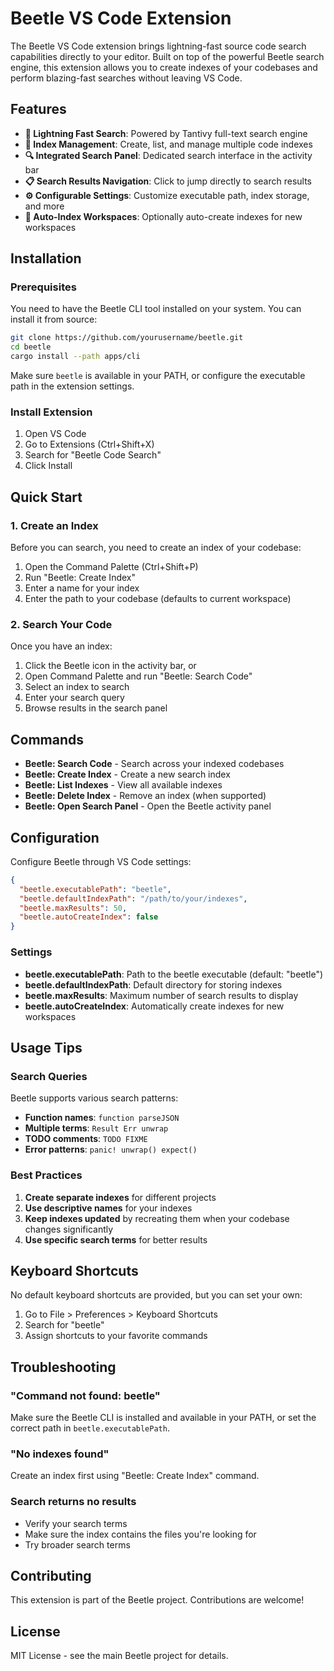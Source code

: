# Beetle VS Code Extension

The Beetle VS Code extension brings lightning-fast source code search capabilities directly to your editor. Built on top of the powerful Beetle search engine, this extension allows you to create indexes of your codebases and perform blazing-fast searches without leaving VS Code.

## Features

- **🚀 Lightning Fast Search**: Powered by Tantivy full-text search engine
- **📁 Index Management**: Create, list, and manage multiple code indexes
- **🔍 Integrated Search Panel**: Dedicated search interface in the activity bar
- **📋 Search Results Navigation**: Click to jump directly to search results
- **⚙️ Configurable Settings**: Customize executable path, index storage, and more
- **🔄 Auto-Index Workspaces**: Optionally auto-create indexes for new workspaces

## Installation

### Prerequisites

You need to have the Beetle CLI tool installed on your system. You can install it from source:

```bash
git clone https://github.com/yourusername/beetle.git
cd beetle
cargo install --path apps/cli
```

Make sure `beetle` is available in your PATH, or configure the executable path in the extension settings.

### Install Extension

1. Open VS Code
2. Go to Extensions (Ctrl+Shift+X)
3. Search for "Beetle Code Search"
4. Click Install

## Quick Start

### 1. Create an Index

Before you can search, you need to create an index of your codebase:

1. Open the Command Palette (Ctrl+Shift+P)
2. Run "Beetle: Create Index"
3. Enter a name for your index
4. Enter the path to your codebase (defaults to current workspace)

### 2. Search Your Code

Once you have an index:

1. Click the Beetle icon in the activity bar, or
2. Open Command Palette and run "Beetle: Search Code"
3. Select an index to search
4. Enter your search query
5. Browse results in the search panel

## Commands

- **Beetle: Search Code** - Search across your indexed codebases
- **Beetle: Create Index** - Create a new search index
- **Beetle: List Indexes** - View all available indexes
- **Beetle: Delete Index** - Remove an index (when supported)
- **Beetle: Open Search Panel** - Open the Beetle activity panel

## Configuration

Configure Beetle through VS Code settings:

```json
{
  "beetle.executablePath": "beetle",
  "beetle.defaultIndexPath": "/path/to/your/indexes",
  "beetle.maxResults": 50,
  "beetle.autoCreateIndex": false
}
```

### Settings

- **beetle.executablePath**: Path to the beetle executable (default: "beetle")
- **beetle.defaultIndexPath**: Default directory for storing indexes
- **beetle.maxResults**: Maximum number of search results to display
- **beetle.autoCreateIndex**: Automatically create indexes for new workspaces

## Usage Tips

### Search Queries

Beetle supports various search patterns:

- **Function names**: `function parseJSON`
- **Multiple terms**: `Result Err unwrap`
- **TODO comments**: `TODO FIXME`
- **Error patterns**: `panic! unwrap() expect()`

### Best Practices

1. **Create separate indexes** for different projects
2. **Use descriptive names** for your indexes
3. **Keep indexes updated** by recreating them when your codebase changes significantly
4. **Use specific search terms** for better results

## Keyboard Shortcuts

No default keyboard shortcuts are provided, but you can set your own:

1. Go to File > Preferences > Keyboard Shortcuts
2. Search for "beetle"
3. Assign shortcuts to your favorite commands

## Troubleshooting

### "Command not found: beetle"

Make sure the Beetle CLI is installed and available in your PATH, or set the correct path in `beetle.executablePath`.

### "No indexes found"

Create an index first using "Beetle: Create Index" command.

### Search returns no results

- Verify your search terms
- Make sure the index contains the files you're looking for
- Try broader search terms

## Contributing

This extension is part of the Beetle project. Contributions are welcome!

## License

MIT License - see the main Beetle project for details.
